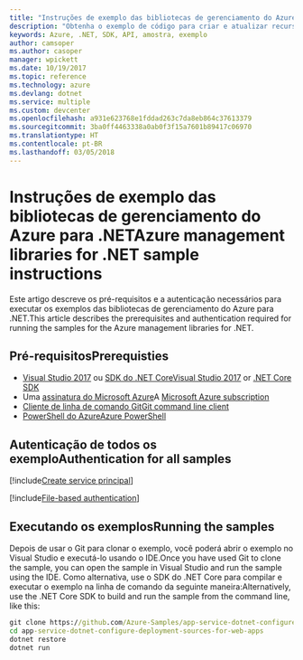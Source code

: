 ```yaml
---
title: "Instruções de exemplo das bibliotecas de gerenciamento do Azure para .NET"
description: "Obtenha o exemplo de código para criar e atualizar recursos usando as bibliotecas de gerenciamento do Azure para .NET."
keywords: Azure, .NET, SDK, API, amostra, exemplo
author: camsoper
ms.author: casoper
manager: wpickett
ms.date: 10/19/2017
ms.topic: reference
ms.technology: azure
ms.devlang: dotnet
ms.service: multiple
ms.custom: devcenter
ms.openlocfilehash: a931e623768e1fddad263c7da8eb864c37613379
ms.sourcegitcommit: 3ba0ff4463338a0ab0f3f15a7601b89417c06970
ms.translationtype: HT
ms.contentlocale: pt-BR
ms.lasthandoff: 03/05/2018
---
```

# <a name="azure-management-libraries-for-net-sample-instructions"></a><span data-ttu-id="84018-104">Instruções de exemplo das bibliotecas de gerenciamento do Azure para .NET</span><span class="sxs-lookup"><span data-stu-id="84018-104">Azure management libraries for .NET sample instructions</span></span>

<span data-ttu-id="84018-105">Este artigo descreve os pré-requisitos e a autenticação necessários para executar os exemplos das bibliotecas de gerenciamento do Azure para .NET.</span><span class="sxs-lookup"><span data-stu-id="84018-105">This article describes the prerequisites and authentication required for running the samples for the Azure management libraries for .NET.</span></span>

## <a name="prerequisties"></a><span data-ttu-id="84018-106">Pré-requisitos</span><span class="sxs-lookup"><span data-stu-id="84018-106">Prerequisties</span></span> 

* <span data-ttu-id="84018-107">[Visual Studio 2017](https://www.visualstudio.com/vs/) ou [SDK do .NET Core](https://www.microsoft.com/net/download/core)</span><span class="sxs-lookup"><span data-stu-id="84018-107">[Visual Studio 2017](https://www.visualstudio.com/vs/) or [.NET Core SDK](https://www.microsoft.com/net/download/core)</span></span>
* <span data-ttu-id="84018-108">Uma [assinatura do Microsoft Azure](https://azure.microsoft.com/free/)</span><span class="sxs-lookup"><span data-stu-id="84018-108">A [Microsoft Azure subscription](https://azure.microsoft.com/free/)</span></span>
* [<span data-ttu-id="84018-109">Cliente de linha de comando Git</span><span class="sxs-lookup"><span data-stu-id="84018-109">Git command line client</span></span>](https://git-scm.com/)
* [<span data-ttu-id="84018-110">PowerShell do Azure</span><span class="sxs-lookup"><span data-stu-id="84018-110">Azure PowerShell</span></span>](/powershell/azure/install-azurerm-ps)

## <a name="authentication-for-all-samples"></a><span data-ttu-id="84018-111">Autenticação de todos os exemplo</span><span class="sxs-lookup"><span data-stu-id="84018-111">Authentication for all samples</span></span>

[!include[Create service principal](includes/create-sp.md)]

[!include[File-based authentication](includes/file-based-auth.md)]

## <a name="running-the-samples"></a><span data-ttu-id="84018-112">Executando os exemplos</span><span class="sxs-lookup"><span data-stu-id="84018-112">Running the samples</span></span>

<span data-ttu-id="84018-113">Depois de usar o Git para clonar o exemplo, você poderá abrir o exemplo no Visual Studio e executá-lo usando o IDE.</span><span class="sxs-lookup"><span data-stu-id="84018-113">Once you have used Git to clone the sample, you can open the sample in Visual Studio and run the sample using the IDE.</span></span>  <span data-ttu-id="84018-114">Como alternativa, use o SDK do .NET Core para compilar e executar o exemplo na linha de comando da seguinte maneira:</span><span class="sxs-lookup"><span data-stu-id="84018-114">Alternatively, use the .NET Core SDK to build and run the sample from the command line, like this:</span></span>

```cmd
git clone https://github.com/Azure-Samples/app-service-dotnet-configure-deployment-sources-for-web-apps.git
cd app-service-dotnet-configure-deployment-sources-for-web-apps
dotnet restore
dotnet run
```